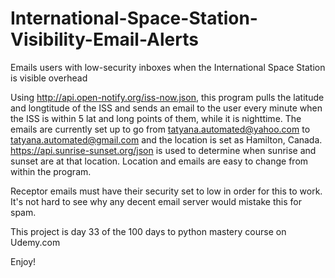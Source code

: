 # International-Space-Station-Visibility-Email-Alerts
Emails users with low-security inboxes when the International Space Station is visible overhead

Using http://api.open-notify.org/iss-now.json, this program pulls the latitude and longtitude of the ISS and sends an email to the user every minute when the ISS is within 5 lat and long points of them, while it is nighttime. The emails are currently set up to go from tatyana.automated@yahoo.com to tatyana.automated@gmail.com and the location is set as Hamilton, Canada.  https://api.sunrise-sunset.org/json is used to determine when sunrise and sunset are at that location. Location and emails are easy to change from within the program. 

Receptor emails must have their security set to low in order for this to work. It's not hard to see why any decent email server would mistake this for  spam.

This project is day 33 of the 100 days to python mastery course on Udemy.com

Enjoy!
